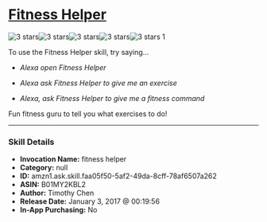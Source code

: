 # [Fitness Helper](http://alexa.amazon.com/#skills/amzn1.ask.skill.faa05f50-5af2-49da-8cff-78af6507a262)
![3 stars](../../images/ic_star_black_18dp_1x.png)![3 stars](../../images/ic_star_black_18dp_1x.png)![3 stars](../../images/ic_star_black_18dp_1x.png)![3 stars](../../images/ic_star_border_black_18dp_1x.png)![3 stars](../../images/ic_star_border_black_18dp_1x.png) 1

To use the Fitness Helper skill, try saying...

* *Alexa open Fitness Helper*

* *Alexa ask Fitness Helper to give me an exercise*

* *Alexa, ask Fitness Helper to give me a fitness command*

Fun fitness guru to tell you what exercises to do!

***

### Skill Details

* **Invocation Name:** fitness helper
* **Category:** null
* **ID:** amzn1.ask.skill.faa05f50-5af2-49da-8cff-78af6507a262
* **ASIN:** B01MY2KBL2
* **Author:** Timothy Chen
* **Release Date:** January 3, 2017 @ 00:19:56
* **In-App Purchasing:** No
